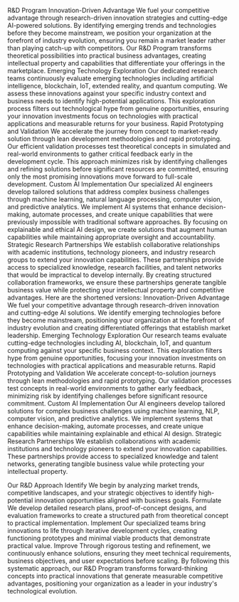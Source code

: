 R&D Program
Innovation-Driven Advantage
We fuel your competitive advantage through research-driven innovation strategies and cutting-edge AI-powered solutions. By identifying emerging trends and technologies before they become mainstream, we position your organization at the forefront of industry evolution, ensuring you remain a market leader rather than playing catch-up with competitors. Our R&D Program transforms theoretical possibilities into practical business advantages, creating intellectual property and capabilities that differentiate your offerings in the marketplace.
Emerging Technology Exploration
Our dedicated research teams continuously evaluate emerging technologies including artificial intelligence, blockchain, IoT, extended reality, and quantum computing. We assess these innovations against your specific industry context and business needs to identify high-potential applications. This exploration process filters out technological hype from genuine opportunities, ensuring your innovation investments focus on technologies with practical applications and measurable returns for your business.
Rapid Prototyping and Validation
We accelerate the journey from concept to market-ready solution through lean development methodologies and rapid prototyping. Our efficient validation processes test theoretical concepts in simulated and real-world environments to gather critical feedback early in the development cycle. This approach minimizes risk by identifying challenges and refining solutions before significant resources are committed, ensuring only the most promising innovations move forward to full-scale development.
Custom AI Implementation
Our specialized AI engineers develop tailored solutions that address complex business challenges through machine learning, natural language processing, computer vision, and predictive analytics. We implement AI systems that enhance decision-making, automate processes, and create unique capabilities that were previously impossible with traditional software approaches. By focusing on explainable and ethical AI design, we create solutions that augment human capabilities while maintaining appropriate oversight and accountability.
Strategic Research Partnerships
We establish collaborative relationships with academic institutions, technology pioneers, and industry research groups to extend your innovation capabilities. These partnerships provide access to specialized knowledge, research facilities, and talent networks that would be impractical to develop internally. By creating structured collaboration frameworks, we ensure these partnerships generate tangible business value while protecting your intellectual property and competitive advantages.
Here are the shortened versions:
Innovation-Driven Advantage We fuel your competitive advantage through research-driven innovation and cutting-edge AI solutions. We identify emerging technologies before they become mainstream, positioning your organization at the forefront of industry evolution and creating differentiated offerings that establish market leadership.
Emerging Technology Exploration Our research teams evaluate cutting-edge technologies including AI, blockchain, IoT, and quantum computing against your specific business context. This exploration filters hype from genuine opportunities, focusing your innovation investments on technologies with practical applications and measurable returns.
Rapid Prototyping and Validation We accelerate concept-to-solution journeys through lean methodologies and rapid prototyping. Our validation processes test concepts in real-world environments to gather early feedback, minimizing risk by identifying challenges before significant resource commitment.
Custom AI Implementation Our AI engineers develop tailored solutions for complex business challenges using machine learning, NLP, computer vision, and predictive analytics. We implement systems that enhance decision-making, automate processes, and create unique capabilities while maintaining explainable and ethical AI design.
Strategic Research Partnerships We establish collaborations with academic institutions and technology pioneers to extend your innovation capabilities. These partnerships provide access to specialized knowledge and talent networks, generating tangible business value while protecting your intellectual property.






Our R&D Approach
Identify
We begin by analyzing market trends, competitive landscapes, and your strategic objectives to identify high-potential innovation opportunities aligned with business goals.
Formulate
We develop detailed research plans, proof-of-concept designs, and evaluation frameworks to create a structured path from theoretical concept to practical implementation.
Implement
Our specialized teams bring innovations to life through iterative development cycles, creating functioning prototypes and minimal viable products that demonstrate practical value.
Improve
Through rigorous testing and refinement, we continuously enhance solutions, ensuring they meet technical requirements, business objectives, and user expectations before scaling.
By following this systematic approach, our R&D Program transforms forward-thinking concepts into practical innovations that generate measurable competitive advantages, positioning your organization as a leader in your industry's technological evolution.

